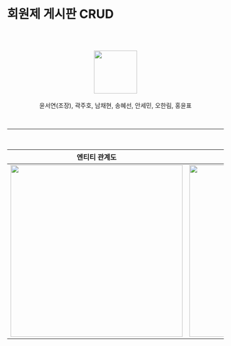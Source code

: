 # 회원제 게시판 CRUD
<br/><br/>
<div align="center">
  <p> <img src="https://github.com/febseo/backtest/assets/163242445/54b20436-6380-401f-a98b-745c9f44a296" width="100" height="100"> <br><br> 윤서연(조장), 곽주호, 남채현, 송혜선, 안세민, 오한림, 홍윤표 </p>
  <br><hr><br>
  
엔티티 관계도 | 프로젝트 구조
---- | ---- |
<img src="https://github.com/febseo/backtest/assets/163242445/0f0853be-19c4-41e0-a4e7-c796f92986c0" width="400" height="400"> | <img src="https://github.com/febseo/backtest/assets/163242445/eff0b3fe-856d-41b1-afb3-c314719d500c" width="400" height="400">
</div>


